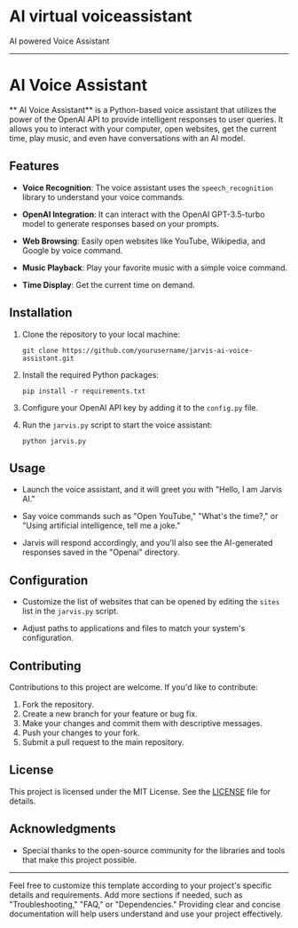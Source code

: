 # AI virtual voiceassistant 
AI powered Voice Assistant

---

#  AI Voice Assistant

** AI Voice Assistant** is a Python-based voice assistant that utilizes the power of the OpenAI API to provide intelligent responses to user queries. It allows you to interact with your computer, open websites, get the current time, play music, and even have conversations with an AI model.

## Features

- **Voice Recognition**: The voice assistant uses the `speech_recognition` library to understand your voice commands.

- **OpenAI Integration**: It can interact with the OpenAI GPT-3.5-turbo model to generate responses based on your prompts.

- **Web Browsing**: Easily open websites like YouTube, Wikipedia, and Google by voice command.

- **Music Playback**: Play your favorite music with a simple voice command.

- **Time Display**: Get the current time on demand.

## Installation

1. Clone the repository to your local machine:

   ```shell
   git clone https://github.com/yourusername/jarvis-ai-voice-assistant.git
   ```

2. Install the required Python packages:

   ```shell
   pip install -r requirements.txt
   ```

3. Configure your OpenAI API key by adding it to the `config.py` file.

4. Run the `jarvis.py` script to start the voice assistant:

   ```shell
   python jarvis.py
   ```

## Usage

- Launch the voice assistant, and it will greet you with "Hello, I am Jarvis AI."

- Say voice commands such as "Open YouTube," "What's the time?," or "Using artificial intelligence, tell me a joke."

- Jarvis will respond accordingly, and you'll also see the AI-generated responses saved in the "Openai" directory.

## Configuration

- Customize the list of websites that can be opened by editing the `sites` list in the `jarvis.py` script.

- Adjust paths to applications and files to match your system's configuration.

## Contributing

Contributions to this project are welcome. If you'd like to contribute:

1. Fork the repository.
2. Create a new branch for your feature or bug fix.
3. Make your changes and commit them with descriptive messages.
4. Push your changes to your fork.
5. Submit a pull request to the main repository.

## License

This project is licensed under the MIT License. See the [LICENSE](LICENSE) file for details.

## Acknowledgments

- Special thanks to the open-source community for the libraries and tools that make this project possible.

---

Feel free to customize this template according to your project's specific details and requirements. Add more sections if needed, such as "Troubleshooting," "FAQ," or "Dependencies." Providing clear and concise documentation will help users understand and use your project effectively.
